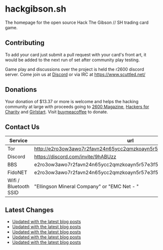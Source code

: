 # hackgibson.sh
The homepage for the open source Hack The Gibson // SH trading card game.


## Contributing

To add your card just submit a pull request with your card's front art, it would be added to the next run of set after community play testing.

Game play and discussions over the project is held the r2600 discord server. Come join us at [Discord](https://discord.com/invite/9hABUzz) or via IRC at https://www.scuttled.net/


## Donations

Your donation of $13.37 or more is welcome and helps the hacking community at large with proceeds going to [2600 Magazine](https://2600.com/), [Hackers for Charity](https://hackersforcharity.org) and [Girlstart](https://girlstart.org).  Visit [buymeacoffee](https://www.buymeacoffee.com/hackgibson.sh) to donate.


## Contact Us

Service | url
-|-
Tor | http://e2ro3ow3awo7r2favn24n65ycc2qmzkoayn5r57e3f56nvjwdcgg32ad.onion
Discord | https://discord.com/invite/9hABUzz
BBS | e2ro3ow3awo7r2favn24n65ycc2qmzkoayn5r57e3f56nvjwdcgg32ad.onion:23
FidoNET | e2ro3ow3awo7r2favn24n65ycc2qmzkoayn5r57e3f56nvjwdcgg32ad.onion:24554
Wifi / Bluetooth SSID | "Ellingson Mineral Company" or "EMC Net - <fidonet address>"

## Latest Changes
<!-- BLOG-POST-LIST:START -->
- [Updated with the latest blog posts](https://github.com/DFW2600/hackgibson.sh/commit/0903e5eb7d2bc4731383fa8a3a61a90f06d81f4a)
- [Updated with the latest blog posts](https://github.com/DFW2600/hackgibson.sh/commit/eedb9b3d80c0c8037dfaed069a5d4d73a6f69785)
- [Updated with the latest blog posts](https://github.com/DFW2600/hackgibson.sh/commit/c0392f29474240509a0a9e608083da73f57bec0b)
- [Updated with the latest blog posts](https://github.com/DFW2600/hackgibson.sh/commit/52cd14637dad383f1860adf4ece9d2a86e71539e)
- [Updated with the latest blog posts](https://github.com/DFW2600/hackgibson.sh/commit/142c6ffdfb801b6cd44e6173555350bdd008c4c1)
<!-- BLOG-POST-LIST:END -->
